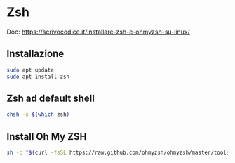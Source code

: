 # Zsh
Doc: https://scrivocodice.it/installare-zsh-e-ohmyzsh-su-linux/

## Installazione
```bash
sudo apt update
sudo apt install zsh
```

## Zsh ad default shell
```bash
chsh -s $(which zsh)
```

## Install Oh My ZSH
```bash
sh -c "$(curl -fsSL https://raw.github.com/ohmyzsh/ohmyzsh/master/tools/install.sh)"
```
